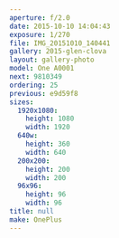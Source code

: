 ```yaml
---
aperture: f/2.0
date: 2015-10-10 14:04:43
exposure: 1/270
file: IMG_20151010_140441
gallery: 2015-glen-clova
layout: gallery-photo
model: One A0001
next: 9810349
ordering: 25
previous: e9d59f8
sizes:
  1920x1080:
    height: 1080
    width: 1920
  640w:
    height: 360
    width: 640
  200x200:
    height: 200
    width: 200
  96x96:
    height: 96
    width: 96
title: null
make: OnePlus
---
```

